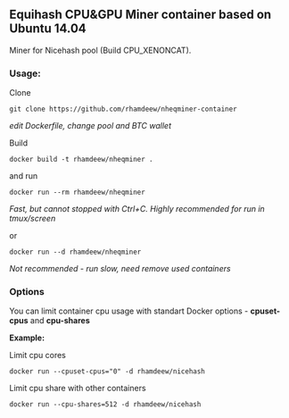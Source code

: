 ## Equihash CPU&GPU Miner container based on Ubuntu 14.04

Miner for Nicehash pool (Build CPU_XENONCAT).

### Usage:

Clone

```
git clone https://github.com/rhamdeew/nheqminer-container
```

*edit Dockerfile, change pool and BTC wallet*


Build
```
docker build -t rhamdeew/nheqminer .
```
and run

```
docker run --rm rhamdeew/nheqminer
```
*Fast, but cannot stopped with Ctrl+С. Highly recommended for run in tmux/screen*

or

```
docker run --d rhamdeew/nheqminer
```
*Not recommended - run slow, need remove used containers*

### Options

You can limit container cpu usage with standart Docker options - **cpuset-cpus** and **cpu-shares**

**Example:**

Limit cpu cores

```
docker run --cpuset-cpus="0" -d rhamdeew/nicehash
```

Limit cpu share with other containers

```
docker run --cpu-shares=512 -d rhamdeew/nicehash
```
